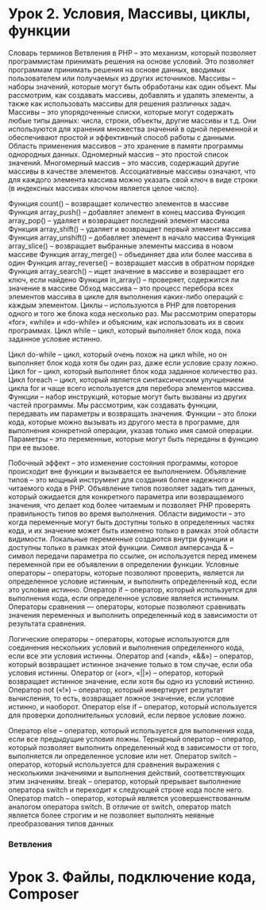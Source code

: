 







# Урок 2. Условия, Массивы, циклы, функции



Словарь терминов Ветвления в PHP – это механизм, который позволяет программистам принимать решения на основе условий. Это позволяет программам принимать решения на основе данных, вводимых пользователем или получаемых из других источников. Массивы – наборы значений, которые могут быть обработаны как один объект. Мы рассмотрим, как создавать массивы, добавлять и удалять элементы, а также как использовать массивы для решения различных задач. Массивы – это упорядоченные списки, которые могут содержать любые типы данных: числа, строки, объекты, другие массивы и т.д. Они используются для хранения множества значений в одной переменной и обеспечивают простой и эффективный способ работы с данными. Область применения массивов – это хранение в памяти программы однородных данных. Одномерный массив – это простой список значений. Многомерный массив – это массив, содержащий другие массивы в качестве элементов. Ассоциативные массивы означают, что для каждого элемента массива можно указать свой ключ в виде строки (в индексных массивах ключом является целое число).

Функция count() – возвращает количество элементов в массиве Функция array_push() – добавляет элемент в конец массива Функция array_pop() – удаляет и возвращает последний элемент массива Функция array_shift() – удаляет и возвращает первый элемент массива Функция array_unshift() – добавляет элемент в начало массива Функция array_slice() – возвращает выбранные элементы массива в новом массиве Функция array_merge() – объединяет два или более массива в один Функция array_reverse() – возвращает массив в обратном порядке Функция array_search() – ищет значение в массиве и возвращает его ключ, если найдено Функция in_array() – проверяет, содержится ли значение в массиве Обход массива – это процесс перебора всех элементов массива в цикле для выполнения каких-либо операций с каждым элементом. Циклы – используются в PHP для повторения одного и того же блока кода несколько раз. Мы рассмотрим операторы «for», «while» и «do-while» и объясним, как использовать их в своих программах. Цикл while – цикл, который выполняет блок кода, пока заданное условие истинно.

Цикл do-while – цикл, который очень похож на цикл while, но он выполняет блок кода хотя бы один раз, даже если условие сразу ложно. Цикл for – цикл, который выполняет блок кода заданное количество раз. Цикл foreach – цикл, который является синтаксическим улучшением цикла for и чаще всего используется для перебора элементов массива. Функции – набор инструкций, которые могут быть вызваны из других частей программы. Мы рассмотрим, как создавать функции, передавать им параметры и возвращать значения. Функции – это блоки кода, которые можно вызывать из другого места в программе, для выполнения конкретной операции, указав только имя самой операции. Параметры – это переменные, которые могут быть переданы в функцию при ее вызове.

Побочный эффект – это изменение состояния программы, которое происходит вне функции и вызывается ее выполнением. Объявление типов – это мощный инструмент для создания более надежного и читаемого кода в PHP. Объявление типов позволяет задать тип данных, который ожидается для конкретного параметра или возвращаемого значения, что делает код более читаемым и позволяет PHP проверять правильность типов во время выполнения. Области видимости – это когда переменные могут быть доступны только в определенных частях кода, и их значение может быть изменено только в рамках этой области видимости. Локальные переменные создаются внутри функции и доступны только в рамках этой функции. Символ амперсанда & – символ передачи параметра по ссылке, он используется перед именем переменной при ее объявлении в определении функции. Условные операторы – операторы, которые позволяют проверить, является ли определенное условие истинным, и выполнить определенный код, если это условие истинно. Оператор if – оператор, который используется для выполнения кода, если определенное условие является истинным. Операторы сравнения — операторы, которые позволяют сравнивать значения переменных и выполнить определенный код в зависимости от результата сравнения.

Логические операторы – операторы, которые используются для соединения нескольких условий и выполнения определенного кода, если все эти условия истинны. Оператор and («and», «&&») – оператор, который возвращает истинное значение только в том случае, если оба условия истинны. Оператор or («or», «||») – оператор, который возвращает истинное значение, если хотя бы одно из условий истинно. Оператор not («!») – оператор, который инвертирует результат вычисления, то есть, возвращает ложное значение, если условие истинно, и наоборот. Оператор else if – оператор, который используется для проверки дополнительных условий, если первое условие ложно.

Оператор else – оператор, который используется для выполнения кода, если все предыдущие условия ложны. Тернарный оператор – оператор, который позволяет выполнить определенный код в зависимости от того, выполняется ли определенное условие или нет. Оператор switch – оператор, который используется для сравнения выражения с несколькими значениями и выполнения действий, соответствующих этим значениям. break – оператор, который прерывает выполнение оператора switch и переходит к следующей строке кода после него. Оператор match – оператор, который является усовершенствованным аналогом оператора switch. В отличие от switch, оператор match является более строгим и не позволяет выполнять неявные преобразования типов данных

### Ветвления

# Урок 3. Файлы, подключение кода, Composer